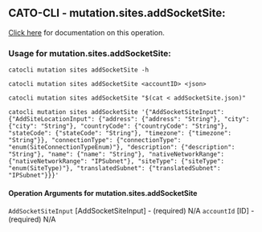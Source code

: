 
## CATO-CLI - mutation.sites.addSocketSite:
[Click here](https://api.catonetworks.com/documentation/#mutation-addSocketSite) for documentation on this operation.

### Usage for mutation.sites.addSocketSite:

`catocli mutation sites addSocketSite -h`

`catocli mutation sites addSocketSite <accountID> <json>`

`catocli mutation sites addSocketSite "$(cat < addSocketSite.json)"`

`catocli mutation sites addSocketSite '{"AddSocketSiteInput": {"AddSiteLocationInput": {"address": {"address": "String"}, "city": {"city": "String"}, "countryCode": {"countryCode": "String"}, "stateCode": {"stateCode": "String"}, "timezone": {"timezone": "String"}}, "connectionType": {"connectionType": "enum(SiteConnectionTypeEnum)"}, "description": {"description": "String"}, "name": {"name": "String"}, "nativeNetworkRange": {"nativeNetworkRange": "IPSubnet"}, "siteType": {"siteType": "enum(SiteType)"}, "translatedSubnet": {"translatedSubnet": "IPSubnet"}}}'`

#### Operation Arguments for mutation.sites.addSocketSite ####
`AddSocketSiteInput` [AddSocketSiteInput] - (required) N/A 
`accountId` [ID] - (required) N/A 
